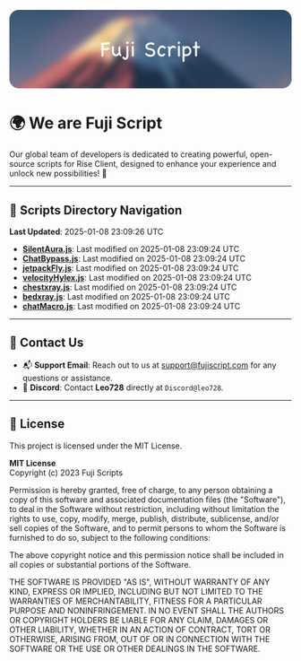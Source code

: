 ![Banner](.github/b.webp)

# 🌍 **We are Fuji Script**

Our global team of developers is dedicated to creating powerful, open-source scripts for Rise Client, designed to enhance your experience and unlock new possibilities! 🌟

---
<!-- SCRIPTS_NAVIGATION_START -->
## 📂 **Scripts Directory Navigation**

**Last Updated**: 2025-01-08 23:09:26 UTC

- **[SilentAura.js](scripts/SilentAura.js)**: Last modified on 2025-01-08 23:09:24 UTC
- **[ChatBypass.js](scripts/ChatBypass.js)**: Last modified on 2025-01-08 23:09:24 UTC
- **[jetpackFly.js](scripts/jetpackFly.js)**: Last modified on 2025-01-08 23:09:24 UTC
- **[velocityHylex.js](scripts/velocityHylex.js)**: Last modified on 2025-01-08 23:09:24 UTC
- **[chestxray.js](scripts/chestxray.js)**: Last modified on 2025-01-08 23:09:24 UTC
- **[bedxray.js](scripts/bedxray.js)**: Last modified on 2025-01-08 23:09:24 UTC
- **[chatMacro.js](scripts/chatMacro.js)**: Last modified on 2025-01-08 23:09:24 UTC

<!-- SCRIPTS_NAVIGATION_END -->

---

## 💬 **Contact Us**  
- 📬 **Support Email**: Reach out to us at [support@fujiscript.com](mailto:support@fujiscript.com) for any questions or assistance.  
- 💬 **Discord**: Contact **Leo728** directly at `Discord@leo728`.

---

## 📜 **License**

This project is licensed under the MIT License.  

**MIT License**  
Copyright (c) 2023 Fuji Scripts  

Permission is hereby granted, free of charge, to any person obtaining a copy of this software and associated documentation files (the "Software"), to deal in the Software without restriction, including without limitation the rights to use, copy, modify, merge, publish, distribute, sublicense, and/or sell copies of the Software, and to permit persons to whom the Software is furnished to do so, subject to the following conditions:  

The above copyright notice and this permission notice shall be included in all copies or substantial portions of the Software.  

THE SOFTWARE IS PROVIDED "AS IS", WITHOUT WARRANTY OF ANY KIND, EXPRESS OR IMPLIED, INCLUDING BUT NOT LIMITED TO THE WARRANTIES OF MERCHANTABILITY, FITNESS FOR A PARTICULAR PURPOSE AND NONINFRINGEMENT. IN NO EVENT SHALL THE AUTHORS OR COPYRIGHT HOLDERS BE LIABLE FOR ANY CLAIM, DAMAGES OR OTHER LIABILITY, WHETHER IN AN ACTION OF CONTRACT, TORT OR OTHERWISE, ARISING FROM, OUT OF OR IN CONNECTION WITH THE SOFTWARE OR THE USE OR OTHER DEALINGS IN THE SOFTWARE.  

